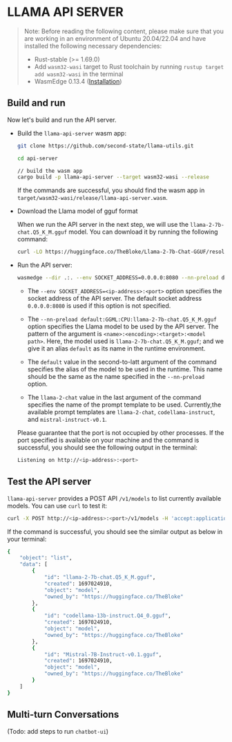 # LLAMA API SERVER

> Note: Before reading the following content, please make sure that you are working in an environment of Ubuntu 20.04/22.04 and have installed the following necessary dependencies:
>
> * Rust-stable (>= 1.69.0)
> * Add `wasm32-wasi` target to Rust toolchain by running `rustup target add wasm32-wasi` in the terminal
> * WasmEdge 0.13.4 ([Installation](https://wasmedge.org/docs/start/install#generic-linux-and-macos))

## Build and run

Now let's build and run the API server.

* Build the `llama-api-server` wasm app:

    ```bash
    git clone https://github.com/second-state/llama-utils.git

    cd api-server

    // build the wasm app
    cargo build -p llama-api-server --target wasm32-wasi --release
    ```

    If the commands are successful, you should find the wasm app in `target/wasm32-wasi/release/llama-api-server.wasm`.

* Download the Llama model of gguf format

  When we run the API server in the next step, we will use the `llama-2-7b-chat.Q5_K_M.gguf` model. You can download it by running the following command:

  ```bash
  curl -LO https://huggingface.co/TheBloke/Llama-2-7b-Chat-GGUF/resolve/main/llama-2-7b-chat.Q5_K_M.gguf
  ```

* Run the API server:

  ```bash
  wasmedge --dir .:. --env SOCKET_ADDRESS=0.0.0.0:8080 --nn-preload default:GGML:CPU:llama-2-7b-chat.Q5_K_M.gguf target/wasm32-wasi/release/llama-api-server.wasm default llama-2-chat
  ```

  * The `--env SOCKET_ADDRESS=<ip-address>:<port>` option specifies the socket address of the API server. The default socket address `0.0.0.0:8080` is used if this option is not specified.

  * The `--nn-preload default:GGML:CPU:llama-2-7b-chat.Q5_K_M.gguf` option specifies the Llama model to be used by the API server. The pattern of the argument is `<name>:<encoding>:<target>:<model path>`. Here, the model used is `llama-2-7b-chat.Q5_K_M.gguf`; and we give it an alias `default` as its name in the runtime environment.
  * The `default` value in the second-to-latt argument of the command specifies the alias of the model to be used in the runtime. This name should be the same as the name specified in the `--nn-preload` option.
  * The `llama-2-chat` value in the last argument of the command specifies the name of the prompt template to be used. Currently,the available prompt templates are `llama-2-chat`, `codellama-instruct`, and `mistral-instruct-v0.1`.

  Please guarantee that the port is not occupied by other processes. If the port specified is available on your machine and the command is successful, you should see the following output in the terminal:

  ```bash
  Listening on http://<ip-address>:<port>
  ```

## Test the API server

`llama-api-server` provides a POST API `/v1/models` to list currently available models. You can use `curl` to test it:

```bash
curl -X POST http://<ip-address>:<port>/v1/models -H 'accept:application/json'
```

If the command is successful, you should see the similar output as below in your terminal:

```bash
{
    "object": "list",
    "data": [
        {
            "id": "llama-2-7b-chat.Q5_K_M.gguf",
            "created": 1697024910,
            "object": "model",
            "owned_by": "https://huggingface.co/TheBloke"
        },
        {
            "id": "codellama-13b-instruct.Q4_0.gguf",
            "created": 1697024910,
            "object": "model",
            "owned_by": "https://huggingface.co/TheBloke"
        },
        {
            "id": "Mistral-7B-Instruct-v0.1.gguf",
            "created": 1697024910,
            "object": "model",
            "owned_by": "https://huggingface.co/TheBloke"
        }
    ]
}
```

## Multi-turn Conversations

(Todo: add steps to run `chatbot-ui`)
